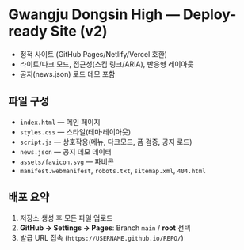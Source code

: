 # Gwangju Dongsin High — Deploy-ready Site (v2)

- 정적 사이트 (GitHub Pages/Netlify/Vercel 호환)
- 라이트/다크 모드, 접근성(스킵 링크/ARIA), 반응형 레이아웃
- 공지(news.json) 로드 데모 포함

## 파일 구성
- `index.html` — 메인 페이지
- `styles.css` — 스타일(테마·레이아웃)
- `script.js` — 상호작용(메뉴, 다크모드, 폼 검증, 공지 로드)
- `news.json` — 공지 데모 데이터
- `assets/favicon.svg` — 파비콘
- `manifest.webmanifest`, `robots.txt`, `sitemap.xml`, `404.html`

## 배포 요약
1. 저장소 생성 후 모든 파일 업로드
2. **GitHub → Settings → Pages**: Branch `main` / **root** 선택
3. 발급 URL 접속 (`https://USERNAME.github.io/REPO/`)
